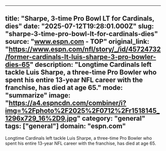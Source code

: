 ---
   title: "Sharpe, 3-time Pro Bowl LT for Cardinals, dies"
   date: "2025-07-12T19:28:01.000Z"
   slug: "sharpe-3-time-pro-bowl-lt-for-cardinals-dies"
   source: "www.espn.com - TOP"
   original_link: "https://www.espn.com/nfl/story/_/id/45724732/former-cardinals-lt-luis-sharpe-3-pro-bowler-dies-65"
   description: "Longtime Cardinals left tackle Luis Sharpe, a three-time Pro Bowler who spent his entire 13-year NFL career with the franchise, has died at age 65."
   mode: "summarize"
   image: "https://a4.espncdn.com/combiner/i?img=%2Fphoto%2F2025%2F0712%2Fr1518145_1296x729_16%2D9.jpg"
   category: "general"
   tags: ["general"]
   domain: "espn.com"
  ---
  Longtime Cardinals left tackle Luis Sharpe, a three-time Pro Bowler who spent his entire 13-year NFL career with the franchise, has died at age 65.